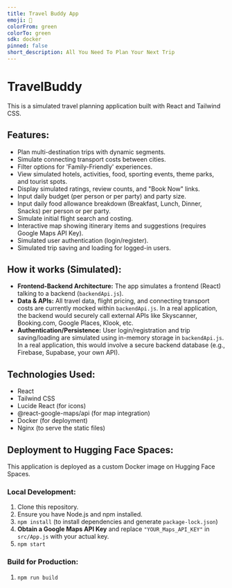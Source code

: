 ```yaml
---
title: Travel Buddy App
emoji: 🏢
colorFrom: green
colorTo: green
sdk: docker
pinned: false
short_description: All You Need To Plan Your Next Trip
---
```

# TravelBuddy

This is a simulated travel planning application built with React and Tailwind CSS.

## Features:
- Plan multi-destination trips with dynamic segments.
- Simulate connecting transport costs between cities.
- Filter options for 'Family-Friendly' experiences.
- View simulated hotels, activities, food, sporting events, theme parks, and tourist spots.
- Display simulated ratings, review counts, and "Book Now" links.
- Input daily budget (per person or per party) and party size.
- Input daily food allowance breakdown (Breakfast, Lunch, Dinner, Snacks) per person or per party.
- Simulate initial flight search and costing.
- Interactive map showing itinerary items and suggestions (requires Google Maps API Key).
- Simulated user authentication (login/register).
- Simulated trip saving and loading for logged-in users.

## How it works (Simulated):
- **Frontend-Backend Architecture:** The app simulates a frontend (React) talking to a backend (`backendApi.js`).
- **Data & APIs:** All travel data, flight pricing, and connecting transport costs are currently mocked within `backendApi.js`. In a real application, the backend would securely call external APIs like Skyscanner, Booking.com, Google Places, Klook, etc.
- **Authentication/Persistence:** User login/registration and trip saving/loading are simulated using in-memory storage in `backendApi.js`. In a real application, this would involve a secure backend database (e.g., Firebase, Supabase, your own API).

## Technologies Used:
- React
- Tailwind CSS
- Lucide React (for icons)
- @react-google-maps/api (for map integration)
- Docker (for deployment)
- Nginx (to serve the static files)

## Deployment to Hugging Face Spaces:
This application is deployed as a custom Docker image on Hugging Face Spaces.

### Local Development:
1. Clone this repository.
2. Ensure you have Node.js and npm installed.
3. `npm install` (to install dependencies and generate `package-lock.json`)
4. **Obtain a Google Maps API Key** and replace `"YOUR_Maps_API_KEY"` in `src/App.js` with your actual key.
5. `npm start`

### Build for Production:
1. `npm run build`

